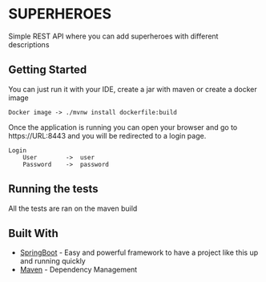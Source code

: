 # SUPERHEROES

Simple REST API where you can add superheroes with different descriptions

## Getting Started

You can just run it with your IDE, create a jar with maven or create a docker image
```
Docker image -> ./mvnw install dockerfile:build
```

Once the application is running you can open your browser and go to https://URL:8443 and you will be redirected to a login page.
```
Login
    User        ->  user
    Password    ->  password
```
## Running the tests

All the tests are ran on the maven build

## Built With

* [SpringBoot](http://spring.io/projects/spring-boot) - Easy and powerful framework to have a project like this up and running quickly
* [Maven](https://maven.apache.org/) - Dependency Management